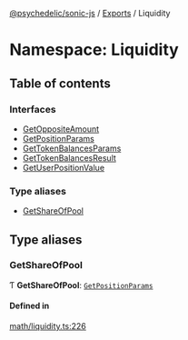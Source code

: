 [@psychedelic/sonic-js](../README.md) / [Exports](../modules.md) / Liquidity

# Namespace: Liquidity

## Table of contents

### Interfaces

- [GetOppositeAmount](../interfaces/Liquidity.GetOppositeAmount.md)
- [GetPositionParams](../interfaces/Liquidity.GetPositionParams.md)
- [GetTokenBalancesParams](../interfaces/Liquidity.GetTokenBalancesParams.md)
- [GetTokenBalancesResult](../interfaces/Liquidity.GetTokenBalancesResult.md)
- [GetUserPositionValue](../interfaces/Liquidity.GetUserPositionValue.md)

### Type aliases

- [GetShareOfPool](Liquidity.md#getshareofpool)

## Type aliases

### GetShareOfPool

Ƭ **GetShareOfPool**: [`GetPositionParams`](../interfaces/Liquidity.GetPositionParams.md)

#### Defined in

[math/liquidity.ts:226](https://github.com/Psychedelic/sonic-js/blob/33e2dd1/src/math/liquidity.ts#L226)
